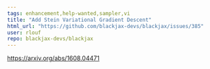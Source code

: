 ```yaml
---
tags: enhancement,help-wanted,sampler,vi
title: "Add Stein Variational Gradient Descent"
html_url: "https://github.com/blackjax-devs/blackjax/issues/385"
user: rlouf
repo: blackjax-devs/blackjax
---
```


https://arxiv.org/abs/1608.04471